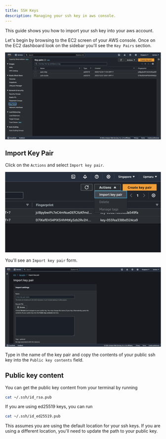 ```yaml
---
title: SSH Keys
description: Managing your ssh key in aws console.
---
```


This guide shows you how to import your ssh key into your aws account.

Let's begin by browsing to the EC2 screen of your AWS console. Once on the EC2 dashboard look on the sidebar you'll see the `Key Pairs` section.

![Key pairs](../../../../assets/infrastructure/aws/key-pairs.png)

## Import Key Pair

Click on the `Actions` and select `Import key pair`.

![Key pairs](../../../../assets/infrastructure/aws/import.png)

You'll see an `Import key pair` form.

![Key pairs](../../../../assets/infrastructure/aws/import-key-pair-form.png)

Type in the name of the key pair and copy the contents of your public ssh key into the `Public key contents` field. 

## Public key content

You can get the public key content from your terminal by running

```bash
cat ~/.ssh/id_rsa.pub
```

If you are using ed25519 keys, you can run

```bash
cat ~/.ssh/id_ed25519.pub
```

This assumes you are using the default location for your ssh keys. If you are using a different location, you'll need to update the path to your public key.


